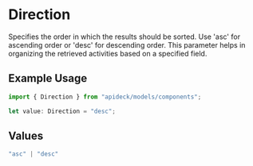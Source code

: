 # Direction

Specifies the order in which the results should be sorted. Use 'asc' for ascending order or 'desc' for descending order. This parameter helps in organizing the retrieved activities based on a specified field.

## Example Usage

```typescript
import { Direction } from "apideck/models/components";

let value: Direction = "desc";
```

## Values

```typescript
"asc" | "desc"
```